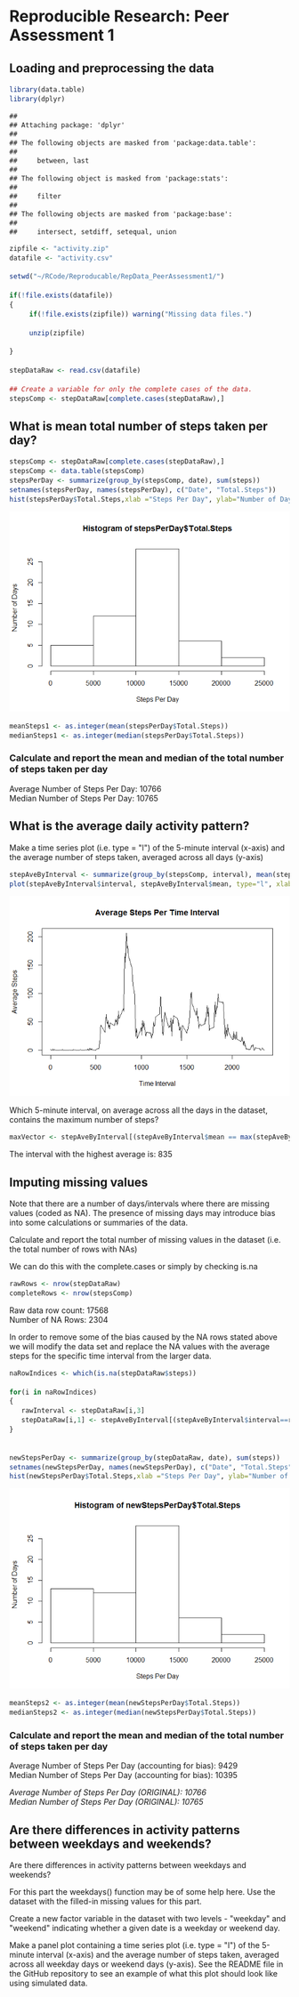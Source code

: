 # Reproducible Research: Peer Assessment 1


## Loading and preprocessing the data


```r
library(data.table)
library(dplyr)
```

```
## 
## Attaching package: 'dplyr'
## 
## The following objects are masked from 'package:data.table':
## 
##     between, last
## 
## The following object is masked from 'package:stats':
## 
##     filter
## 
## The following objects are masked from 'package:base':
## 
##     intersect, setdiff, setequal, union
```

```r
zipfile <- "activity.zip"
datafile <- "activity.csv"

setwd("~/RCode/Reproducable/RepData_PeerAssessment1/")

if(!file.exists(datafile))
{
     if(!file.exists(zipfile)) warning("Missing data files.")
     
     unzip(zipfile)
          
}

stepDataRaw <- read.csv(datafile)

## Create a variable for only the complete cases of the data.
stepsComp <- stepDataRaw[complete.cases(stepDataRaw),]
```

## What is mean total number of steps taken per day?


```r
stepsComp <- stepDataRaw[complete.cases(stepDataRaw),]
stepsComp <- data.table(stepsComp)
stepsPerDay <- summarize(group_by(stepsComp, date), sum(steps))
setnames(stepsPerDay, names(stepsPerDay), c("Date", "Total.Steps"))
hist(stepsPerDay$Total.Steps,xlab ="Steps Per Day", ylab="Number of Days")
```

![](PA1_template_files/figure-html/unnamed-chunk-2-1.png) 

```r
meanSteps1 <- as.integer(mean(stepsPerDay$Total.Steps))
medianSteps1 <- as.integer(median(stepsPerDay$Total.Steps))
```

### Calculate and report the mean and median of the total number of steps taken per day
Average Number of Steps Per Day: 10766  
Median Number of Steps Per Day: 10765

## What is the average daily activity pattern?
Make a time series plot (i.e. type = "l") of the 5-minute interval (x-axis) and the average number of steps taken, averaged across all days (y-axis)


```r
stepAveByInterval <- summarize(group_by(stepsComp, interval), mean(steps))
plot(stepAveByInterval$interval, stepAveByInterval$mean, type="l", xlab="Time Interval", ylab="Average Steps", main ="Average Steps Per Time Interval")
```

![](PA1_template_files/figure-html/unnamed-chunk-3-1.png) 

Which 5-minute interval, on average across all the days in the dataset, contains the maximum number of steps?

```r
maxVector <- stepAveByInterval[(stepAveByInterval$mean == max(stepAveByInterval$mean)),]
```

The interval with the highest average is: 835


## Imputing missing values
Note that there are a number of days/intervals where there are missing values (coded as NA). The presence of missing days may introduce bias into some calculations or summaries of the data.

Calculate and report the total number of missing values in the dataset (i.e. the total number of rows with NAs)

We can do this with the complete.cases or simply by checking is.na

```r
rawRows <- nrow(stepDataRaw)
completeRows <- nrow(stepsComp)
```

Raw data row count:  17568  
Number of NA Rows: 2304

In order to remove some of the bias caused by the NA rows stated above we will modify the data set and replace the NA values with the average steps for the specific time interval from the larger data.


```r
naRowIndices <- which(is.na(stepDataRaw$steps))

for(i in naRowIndices)
{
   rawInterval <- stepDataRaw[i,3]
   stepDataRaw[i,1] <- stepAveByInterval[(stepAveByInterval$interval==rawInterval),2]
}


newStepsPerDay <- summarize(group_by(stepDataRaw, date), sum(steps))
setnames(newStepsPerDay, names(newStepsPerDay), c("Date", "Total.Steps"))
hist(newStepsPerDay$Total.Steps,xlab ="Steps Per Day", ylab="Number of Days")
```

![](PA1_template_files/figure-html/unnamed-chunk-6-1.png) 

```r
meanSteps2 <- as.integer(mean(newStepsPerDay$Total.Steps))
medianSteps2 <- as.integer(median(newStepsPerDay$Total.Steps))
```

### Calculate and report the mean and median of the total number of steps taken per day
Average Number of Steps Per Day (accounting for bias): 9429  
Median Number of Steps Per Day (accounting for bias): 10395

*Average Number of Steps Per Day (ORIGINAL): 10766*   
*Median Number of Steps Per Day (ORIGINAL): 10765*


## Are there differences in activity patterns between weekdays and weekends?
Are there differences in activity patterns between weekdays and weekends?

For this part the weekdays() function may be of some help here. Use the dataset with the filled-in missing values for this part.

Create a new factor variable in the dataset with two levels - "weekday" and "weekend" indicating whether a given date is a weekday or weekend day.

Make a panel plot containing a time series plot (i.e. type = "l") of the 5-minute interval (x-axis) and the average number of steps taken, averaged across all weekday days or weekend days (y-axis). See the README file in the GitHub repository to see an example of what this plot should look like using simulated data.
